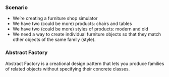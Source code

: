 ### Scenario
- We’re creating a furniture shop simulator
- We have two (could be more) products: chairs and tables 
- We have two (could be more) styles of products: modern and old
- We need a way to create individual furniture objects so that they match other objects of the same family (style).

### Abstract Factory
Abstract Factory is a creational design pattern that lets you produce families of related objects without specifying their concrete classes.